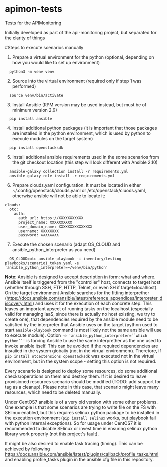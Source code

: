 # apimon-tests
Tests for the APIMonitoring

Initially developed as part of the api-monitoring project, but separated for the clarity of things


#Steps to execute scenarios manually

1. Prepare a virtual environment for the python (optional, depending on how you would like to set up environment)

```
  python3 -m venv venv
```

2. Source into the virtual environment (required only if step 1 was performed)

```
  source venv/bin/activate
```

3. Install Ansible (RPM version may be used instead, but must be of minimum version 2.9)

```
  pip install ansible
```

4. Install additional python packages (it is important that those packages are installed in the python environment, which is used by python to execute modules on the target system)

```
  pip install openstacksdk
```

5. Install additional ansible requirements used in the some scenarios from the git checkout location (this step will look different with Ansible 2.10)

```
  ansible-galaxy collection install -r requirements.yml
  ansible-galaxy role install -r requirements.yml
```

6. Prepare clouds.yaml configuration. It must be located in either ~/.config/openstack/clouds.yaml or /etc/openstack/cluods.yaml, otherwise ansible will not be able to locate it:

```
clouds:
  otc:
    auth:
      auth_url: https://XXXXXXXXXXX
      project_name: XXXXXXXXXX
      user_domain_name: XXXXXXXXXXXXXXX
      username: XXXXXXXX
      password: XXXXXXXX
```

7. Execute the chosen scenario (adapt OS_CLOUD and ansible_python_interpreter as you need)

```
  OS_CLOUD=otc ansible-playbook -i inventory/testing playbooks/scenario1_token.yaml -e 'ansible_python_interpreter=~/venv/bin/python'
```

**Note**: Ansible is designed to accept description in form: what and where. Ansible itself is triggered from the "controller" host, connects to target host (whether through SSH, FTP, HTTP, Telnet, or even SH if target=localhost). On the target environment Ansible searches for the fitting interprether (https://docs.ansible.com/ansible/latest/reference_appendices/interpreter_discovery.html) and uses it for the execution of each concrete step. This leaves an important apsect of running tasks on the localhost (especially valid for managing IaaS, since there is actually no host existing, we try to create one), that dependencies required by the ansible module need to be satisfied by the interpreter that Ansible uses on the target (python used to start `ansible-playbook` command is most likely not the same ansible will use to execute module). Option `-e 'ansible_python_interpreter=``which python``'` is forcing Ansible to use the same interprether as the one used to invoke ansible itself. This can be avoided if the required dependencies are installed in the system globally (not in the virtual environment). Therefore, if `pip install otcextensions openstacksdk` was executed not in the virtual environment, but in the system scope - setting this option is not required.

Every scenario is designed to deploy some resources, do some additional checks/operations on them and destroy them. If it is desired to leave provisioned resources scenario should be modified (TODO: add support for tag as a cleanup). Please note in this case, that scenario might leave many resources, which need to be deleted manually.

Under CentOS7 ansible is of a very old version with some other problems. One example is that some scenarios are trying to write file on the FS with SElinux enabled, but this requires selinux python package to be installed in the execution environment (`pip install selinux` works, but playbook fail with python internal exceptions). So for usage under CentOS7 it is recommended to disable SElinux or invest time in ensuring selinux python library work properly (not this project's fault).

It might be also desired to enable task tracing (timing). This can be achieved by following https://docs.ansible.com/ansible/latest/plugins/callback/profile_tasks.html and enabling profile_tasks plugin in the ansible.cfg file in this repository.
